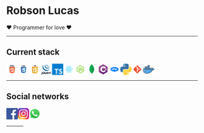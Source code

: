 # Robson Lucas

❤️ Programmer for love ❤️
_______

## Current stack

<div style="display:flex; justify-content:flex-start; align-items:center;">


  <img height="30" src="https://raw.githubusercontent.com/robsonad18/robsonad18/master/assets/images/icons/html.png" title="HTML">
  
  <img height="30" src="https://raw.githubusercontent.com/robsonad18/robsonad18/master/assets/images/icons/css.png" title="CSS">

  <img height="30" src="https://raw.githubusercontent.com/robsonad18/robsonad18/master/assets/images/icons/js.png" title="JavaScript">

  <img height="30" src="https://raw.githubusercontent.com/robsonad18/robsonad18/master/assets/images/icons/jquery.png" title="Jquery">
  
  <img height="30" src="https://raw.githubusercontent.com/robsonad18/robsonad18/master/assets/images/icons/typescript.png" title="Typescript">

   <img height="30" src="https://raw.githubusercontent.com/robsonad18/robsonad18/master/assets/images/icons/react.png" title="React">

   <img height="30" src="https://raw.githubusercontent.com/robsonad18/robsonad18/master/assets/images/icons/node.png" title="Node js">

   <img height="30" src="https://raw.githubusercontent.com/robsonad18/robsonad18/master/assets/images/icons/mongo.png" title="Mongo DB">

  <img height="30" src="https://raw.githubusercontent.com/robsonad18/robsonad18/master/assets/images/icons/csharp.png" title="C#">

  <img height="30" src="https://raw.githubusercontent.com/robsonad18/robsonad18/master/assets/images/icons/php.png" title="PHP">

  <img height="30" src="https://raw.githubusercontent.com/robsonad18/robsonad18/master/assets/images/icons/python.png" title="Python">

  <img height="30" src="https://raw.githubusercontent.com/robsonad18/robsonad18/master/assets/images/icons/git.png" title="Git">

  <img height="30" src="https://raw.githubusercontent.com/robsonad18/robsonad18/master/assets/images/icons/docker.png" title="Docker">

</div>

_______

## Social networks
<div style="display:flex; justify-content:flex-start; align-items:center;">
  <a href="https://www.facebook.com/robson.lucas.50767/" target="_blank">
    <img height="30" src="https://raw.githubusercontent.com/robsonad18/robsonad18/master/assets/images/icons/facebook.png" title="Facebook">
  </a>
  <a href="https://www.instagram.com/robson_lucas.te/" target="_blank">
    <img height="30" src="https://raw.githubusercontent.com/robsonad18/robsonad18/master/assets/images/icons/instagram.png" title="Instagram">
  </a>
  <a href="https://api.whatsapp.com/send?phone=5518997194891&text=Olá, vim pelo GitHub" target="_blank">
    <img height="30" src="https://raw.githubusercontent.com/robsonad18/robsonad18/master/assets/images/icons/whatsapp.png" title="Whatsapp">
  </a>
  
</div>
_______
